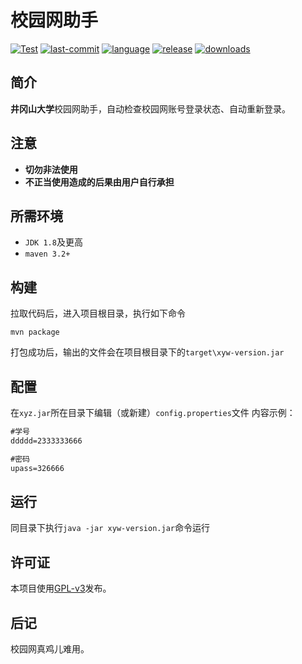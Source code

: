 # 校园网助手

[![Test](https://github.com/lzw-723/xyw/actions/workflows/test.yml/badge.svg)](https://github.com/lzw-723/xyw/actions/workflows/test.yml)
[![last-commit](https://img.shields.io/github/last-commit/lzw-723/xyw)](https://github.com/lzw-723/xyw)
[![language](https://img.shields.io/github/languages/top/lzw-723/xyw)](.)
[![release](https://img.shields.io/github/v/release/lzw-723/xyw?include_prereleases)](https://github.com/lzw-723/xyw/releases)
[![downloads](https://img.shields.io/github/downloads/lzw-723/xyw/total)](https://github.com/lzw-723/xyw/releases)

## 简介

**井冈山大学**校园网助手，自动检查校园网账号登录状态、自动重新登录。

## 注意

* **切勿非法使用**
* **不正当使用造成的后果由用户自行承担**

## 所需环境

* `JDK 1.8`及更高
* `maven 3.2+`

## 构建

拉取代码后，进入项目根目录，执行如下命令

```shell
mvn package
```

打包成功后，输出的文件会在项目根目录下的`target\xyw-version.jar`

## 配置

在`xyz.jar`所在目录下编辑（或新建）`config.properties`文件
内容示例：

```txt
#学号
ddddd=2333333666

#密码
upass=326666
```

## 运行

同目录下执行`java -jar xyw-version.jar`命令运行

## 许可证

本项目使用[GPL-v3](./LICENSE)发布。

## 后记

校园网真鸡儿难用。
